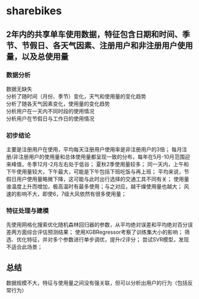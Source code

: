 # sharebikes
## 2年内的共享单车使用数据，特征包含日期和时间、季节、节假日、各天气因素、注册用户和非注册用户使用量，以及总使用量
### 数据分析
数据无缺失<br/>
分析了随时间（月份、季节）变化，天气和使用量的变化趋势<br/>
分析了随各天气因素变化，使用量的变化趋势<br/>
分析用户在一天内不同时段的使用情况<br/>
分析用户在节假日与工作日的使用情况<br/>
### 初步结论
主要是注册用户在使用，平均每天注册用户使用率是非注册用户的3倍；
每月注册/非注册用户的使用量和总体使用量都呈现一致的分布，每年在5月-10月范围迎来峰值，冬季12月-2月左右处于低谷；
夏秋2季使用量较多；
同一天内，上午和下午使用量较大，下午最大，可能是下午包括下班吃饭与再上班；
平均来说，节假日用户使用量略微下降，这可能与此时出行选择的交通工具不同有关；
使用量谁温度上升而增加，极高温时有最多使用；与之对应，越干燥使用量也越大；
风速的影响不大，即使6，7级大风依然有很多使用量；
### 特征处理与建模
先使用网格化搜索优化随机森林回归器的参数，从平均绝对误差和平均绝对百分误差两方面综合评估预测结果；
使用XGBRegressor考察了训练集大小的影响；
筛选、优化特征，并对多个参数进行单步调优，提升r2评分；
尝试SVR模型，发现不适合此场景；
## 总结
数据规模不大，特征与使用量之间没有强关联，但可以分析出用户的行为（包括反常行为）
